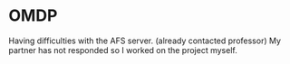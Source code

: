 # OMDP
Having difficulties with the AFS server. (already contacted professor)
My partner has not responded so I worked on the project myself. 
